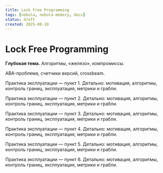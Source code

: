 ```yaml
---
title: Lock Free Programming
tags: [nebula, nebula-memory, docs]
status: draft
created: 2025-08-19
---
```


# Lock Free Programming

**Глубокая тема.** Алгоритмы, «железо», компромиссы.

ABA-проблема, счетчики версий, crossbeam.

Практика эксплуатации — пункт 1. Детально: мотивация, алгоритмы, контроль границ, эксплуатация, метрики и грабли.

Практика эксплуатации — пункт 2. Детально: мотивация, алгоритмы, контроль границ, эксплуатация, метрики и грабли.

Практика эксплуатации — пункт 3. Детально: мотивация, алгоритмы, контроль границ, эксплуатация, метрики и грабли.

Практика эксплуатации — пункт 4. Детально: мотивация, алгоритмы, контроль границ, эксплуатация, метрики и грабли.

Практика эксплуатации — пункт 5. Детально: мотивация, алгоритмы, контроль границ, эксплуатация, метрики и грабли.

Практика эксплуатации — пункт 6. Детально: мотивация, алгоритмы, контроль границ, эксплуатация, метрики и грабли.

